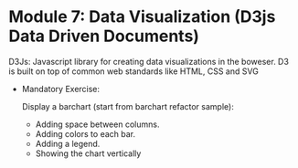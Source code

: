 # Module 7: Data Visualization (D3js Data Driven Documents)
D3Js:  Javascript library for creating data visualizations in the boweser. D3 is built on top of common web standards like HTML, CSS and SVG

 * Mandatory Exercise: 

    Display a barchart (start from barchart refactor sample):
    - Adding space between columns.
    - Adding colors to each bar.
    - Adding a legend.
    - Showing the chart vertically